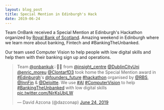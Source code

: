 ```yaml
---
layout: blog_post
title: Special Mention in Edinburgh's Hack
date: 2019-06-24
---
```


Team OnBank received a Special Mention at Edinburgh's Hackathon organized by [Royal Bank of Scotland][rbs]. Amazing weekend in Edinburgh where we learn more about banking, Fintech and #BankingTheUnbanked.

Our team used Computer Vision to help people with low digital skills and help them with their banking sign up and operations.

[rbs]: https://www.rbs.com/

<blockquote class="twitter-tweet"><p lang="en" dir="ltr">Team <a href="https://twitter.com/onbankuk?ref_src=twsrc%5Etfw">@onbankuk</a>💡🤑🤖 from <a href="https://twitter.com/insight_centre?ref_src=twsrc%5Etfw">@insight_centre</a> <a href="https://twitter.com/DublinCityUni?ref_src=twsrc%5Etfw">@DublinCityUni</a> <a href="https://twitter.com/enric_moreu?ref_src=twsrc%5Etfw">@enric_moreu</a> <a href="https://twitter.com/ClontarfD3?ref_src=twsrc%5Etfw">@ClontarfD3</a> took home the Special Mention award in <a href="https://twitter.com/hashtag/Edinburgh?src=hash&amp;ref_src=twsrc%5Etfw">#Edinburgh</a>&#39;s <a href="https://twitter.com/founders_future?ref_src=twsrc%5Etfw">@founders_future</a> <a href="https://twitter.com/hashtag/hackathon?src=hash&amp;ref_src=twsrc%5Etfw">#hackathon</a> organised by <a href="https://twitter.com/RBS?ref_src=twsrc%5Etfw">@RBS</a>, <a href="https://twitter.com/InnFin?ref_src=twsrc%5Etfw">@InnFin</a> &amp; <a href="https://twitter.com/Deloitte?ref_src=twsrc%5Etfw">@Deloitte</a>. We use <a href="https://twitter.com/hashtag/AI?src=hash&amp;ref_src=twsrc%5Etfw">#AI</a> <a href="https://twitter.com/hashtag/ComputerVision?src=hash&amp;ref_src=twsrc%5Etfw">#ComputerVision</a> to help <a href="https://twitter.com/hashtag/BankingTheUnbanked?src=hash&amp;ref_src=twsrc%5Etfw">#BankingTheUnbanked</a> with low digital skills <a href="https://t.co/NirKsUbjLW">pic.twitter.com/NirKsUbjLW</a></p>&mdash; David Azcona (@dazconap) <a href="https://twitter.com/dazconap/status/1143106277905784832?ref_src=twsrc%5Etfw">June 24, 2019</a></blockquote>

<script async src="https://platform.twitter.com/widgets.js" charset="utf-8"></script>